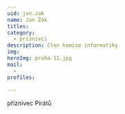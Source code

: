 ```yaml
---
uid: jan.zak
name: Jan Žák
titles:
category:
  - priznivci
description: člen komise informatiky
img: 
heroImg: praha-11.jpg
mail:
  - 
profiles:
  
---
```



příznivec Pirátů

